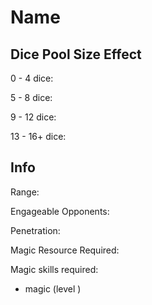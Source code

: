 # Name

## Dice Pool Size Effect

0 -  4 dice:

5 -  8 dice:

9 - 12 dice:

13 - 16+ dice:

## Info

Range:

Engageable Opponents:

Penetration:

Magic Resource Required:

Magic skills required:

- magic (level )
